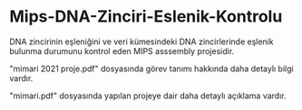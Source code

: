 # Mips-DNA-Zinciri-Eslenik-Kontrolu
DNA zincirinin eşleniğini ve veri kümesindeki DNA zincirlerinde eşlenik bulunma durumunu kontrol eden MIPS asssembly projesidir. 

"mimari 2021 proje.pdf" dosyasında görev tanımı hakkında daha detaylı bilgi vardır.

"mimari.pdf" dosyasında yapılan projeye dair daha detaylı açıklama vardır.
